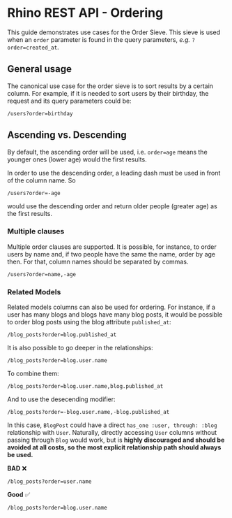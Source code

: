 # Rhino REST API - Ordering

This guide demonstrates use cases for the Order Sieve. This sieve is used when an `order` parameter is found in the query parameters, _e.g._ `?order=created_at`.

## General usage

The canonical use case for the order sieve is to sort results by a certain column. For example, if it is needed to sort users by their birthday, the request and its query parameters could be:

```
/users?order=birthday
```

## Ascending vs. Descending

By default, the ascending order will be used, i.e. `order=age` means the younger ones (lower age) would the first results.

In order to use the descending order, a leading dash must be used in front of the column name. So

```
/users?order=-age
```

would use the descending order and return older people (greater age) as the first results.

### Multiple clauses

Multiple order clauses are supported. It is possible, for instance, to order users by name and, if two people have the same the name, order by age then. For that, column names should be separated by commas.

```
/users?order=name,-age
```

### Related Models

Related models columns can also be used for ordering. For instance, if a user has many blogs and blogs have many blog posts, it would be possible to order blog posts using the blog attribute `published_at`:

```
/blog_posts?order=blog.published_at
```

It is also possible to go deeper in the relationships:

```
/blog_posts?order=blog.user.name
```

To combine them:

```
/blog_posts?order=blog.user.name,blog.published_at
```

And to use the desecending modifier:

```
/blog_posts?order=-blog.user.name,-blog.published_at
```

In this case, `BlogPost` could have a direct `has_one :user, through: :blog` relationship with `User`. Naturally, directly accessing `User` columns without passing through `Blog` would work, but is **highly discouraged and should be avoided at all costs, so the most explicit relationship path should always be used.**

**BAD** :x:

```
/blog_posts?order=user.name
```

**Good** :white_check_mark:

```
/blog_posts?order=blog.user.name
```
